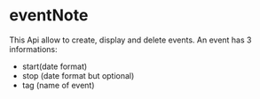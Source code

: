 # eventNote
This Api allow to create, display and delete events.
An event has 3 informations:
   - start(date format)
   - stop (date format but optional)
   - tag (name of event)
